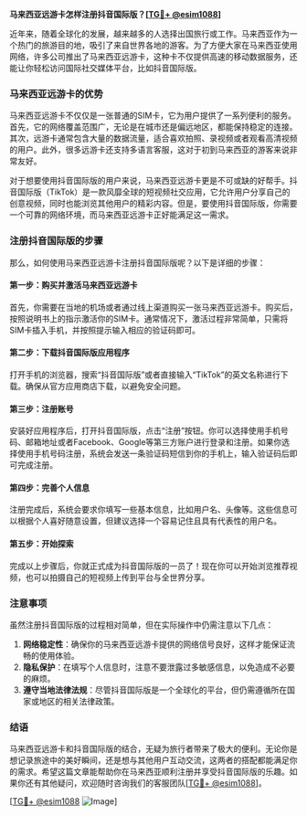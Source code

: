 **马来西亚远游卡怎样注册抖音国际版？[[TG💪+ @esim1088](https://t.me/s/esim1088)]**

近年来，随着全球化的发展，越来越多的人选择出国旅行或工作。马来西亚作为一个热门的旅游目的地，吸引了来自世界各地的游客。为了方便大家在马来西亚使用网络，许多公司推出了马来西亚远游卡，这种卡不仅提供高速的移动数据服务，还能让你轻松访问国际社交媒体平台，比如抖音国际版。

### 马来西亚远游卡的优势

马来西亚远游卡不仅仅是一张普通的SIM卡，它为用户提供了一系列便利的服务。首先，它的网络覆盖范围广，无论是在城市还是偏远地区，都能保持稳定的连接。其次，远游卡通常包含大量的数据流量，适合喜欢拍照、录视频或者观看高清视频的用户。此外，很多远游卡还支持多语言客服，这对于初到马来西亚的游客来说非常友好。

对于想要使用抖音国际版的用户来说，马来西亚远游卡更是不可或缺的好帮手。抖音国际版（TikTok）是一款风靡全球的短视频社交应用，它允许用户分享自己的创意视频，同时也能浏览其他用户的精彩内容。但是，要使用抖音国际版，你需要一个可靠的网络环境，而马来西亚远游卡正好能满足这一需求。

### 注册抖音国际版的步骤

那么，如何使用马来西亚远游卡注册抖音国际版呢？以下是详细的步骤：

#### 第一步：购买并激活马来西亚远游卡

首先，你需要在当地的机场或者通过线上渠道购买一张马来西亚远游卡。购买后，按照说明书上的指示激活你的SIM卡。通常情况下，激活过程非常简单，只需将SIM卡插入手机，并按照提示输入相应的验证码即可。

#### 第二步：下载抖音国际版应用程序

打开手机的浏览器，搜索“抖音国际版”或者直接输入“TikTok”的英文名称进行下载。确保从官方应用商店下载，以避免安全问题。

#### 第三步：注册账号

安装好应用程序后，打开抖音国际版，点击“注册”按钮。你可以选择使用手机号码、邮箱地址或者Facebook、Google等第三方账户进行登录和注册。如果你选择使用手机号码注册，系统会发送一条验证码短信到你的手机上，输入验证码后即可完成注册。

#### 第四步：完善个人信息

注册完成后，系统会要求你填写一些基本信息，比如用户名、头像等。这些信息可以根据个人喜好随意设置，但建议选择一个容易记住且具有代表性的用户名。

#### 第五步：开始探索

完成以上步骤后，你就正式成为抖音国际版的一员了！现在你可以开始浏览推荐视频，也可以拍摄自己的短视频上传到平台与全世界分享。

### 注意事项

虽然注册抖音国际版的过程相对简单，但在实际操作中仍需注意以下几点：

1. **网络稳定性**：确保你的马来西亚远游卡提供的网络信号良好，这样才能保证流畅的使用体验。
2. **隐私保护**：在填写个人信息时，注意不要泄露过多敏感信息，以免造成不必要的麻烦。
3. **遵守当地法律法规**：尽管抖音国际版是一个全球化的平台，但仍需遵循所在国家或地区的相关法律政策。

### 结语

马来西亚远游卡和抖音国际版的结合，无疑为旅行者带来了极大的便利。无论你是想记录旅途中的美好瞬间，还是想与其他用户互动交流，这两者的搭配都能满足你的需求。希望这篇文章能帮助你在马来西亚顺利注册并享受抖音国际版的乐趣。如果你还有其他疑问，欢迎随时咨询我们的客服团队[[TG💪+ @esim1088](https://t.me/s/esim1088)]。

[[TG💪+ @esim1088](https://t.me/s/esim1088) ![Image](https://i.postimg.cc/4NQfJmqS/Snipaste-2025-05-13-00-14-12.png)]